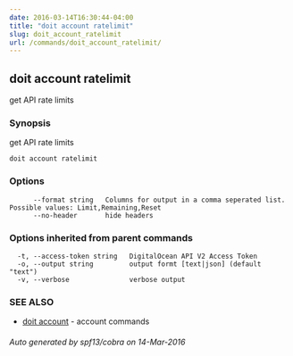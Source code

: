 ```yaml
---
date: 2016-03-14T16:30:44-04:00
title: "doit account ratelimit"
slug: doit_account_ratelimit
url: /commands/doit_account_ratelimit/
---
```

## doit account ratelimit

get API rate limits

### Synopsis


get API rate limits

```
doit account ratelimit
```

### Options

```
      --format string   Columns for output in a comma seperated list. Possible values: Limit,Remaining,Reset
      --no-header       hide headers
```

### Options inherited from parent commands

```
  -t, --access-token string   DigitalOcean API V2 Access Token
  -o, --output string         output formt [text|json] (default "text")
  -v, --verbose               verbose output
```

### SEE ALSO
* [doit account](/commands/doit_account/)	 - account commands

###### Auto generated by spf13/cobra on 14-Mar-2016
